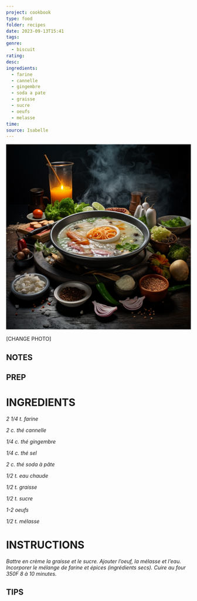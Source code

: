 ```yaml
---
project: cookbook
type: food
folder: recipes
date: 2023-09-13T15:41
tags: 
genre:
  - biscuit
rating: 
desc: 
ingredients:
  - farine
  - cannelle
  - gingembre
  - soda a pate
  - graisse
  - sucre
  - oeufs
  - melasse
time: 
source: Isabelle
---
```


![IMAGE](_default.png)


[CHANGE PHOTO]


## NOTES




## PREP


# INGREDIENTS

_2 1/4 t. farine_

_2 c. thé cannelle_

_1/4 c. thé gingembre_

_1/4 c. thé sel_

_2 c. thé soda à pâte_

_1/2 t. eau chaude_

_1/2 t. graisse_

_1/2 t. sucre_

_1-2 oeufs_

_1/2 t. mélasse_




# INSTRUCTIONS

_Battre en crème la graisse et le sucre. Ajouter_
_l’oeuf, la mélasse et l’eau. Incorporer le mélange_
_de farine et épices (ingrédients secs). Cuire_
_au four 350F 8 à 10 minutes._



## TIPS




